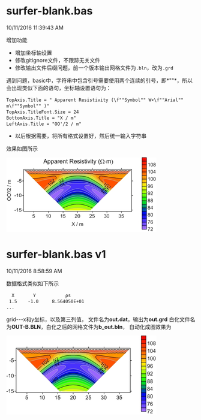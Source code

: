 
# surfer-blank.bas #

10/11/2016 11:39:43 AM 

增加功能

- 增加坐标轴设置
- 修改gitignore文件，不跟踪无关文件
- 修改输出文件后缀问题，前一个版本输出网格文件为`.bln`，改为`.grd`

遇到问题，basic中，字符串中包含引号需要使用两个连续的引号，即*""*，所以会出现类似下面的语句，坐标轴设置语句为：

	TopAxis.Title = " Apparent Resistivity (\f""Symbol"" W×\f""Arial"" m\f""Symbol"" )"
	TopAxis.TitleFont.Size = 24
	BottomAxis.Title = "X / m"
	LeftAxis.Title = "OO'/2 / m"

- 以后根据需要，将所有格式设置好，然后统一输入字符串

效果如图所示

![mod1](https://raw.githubusercontent.com/armslave7/surfer-script/dev/fig/mod2.jpg)




# surfer-blank.bas v1 #

10/11/2016 8:58:59 AM 

数据格式类似如下所示

      X       Y           ρs
     1.5    -1.0     8.564050E+01
	...

grid---x和y坐标，以及第三列值，
文件名为**out.dat**，输出为**out.grd**
白化文件名为**OUT-B.BLN**，白化之后的网格文件为**b_out.bln**，
自动化成图效果为

![mod1](https://raw.githubusercontent.com/armslave7/surfer-script/dev/fig/mod1.jpg)